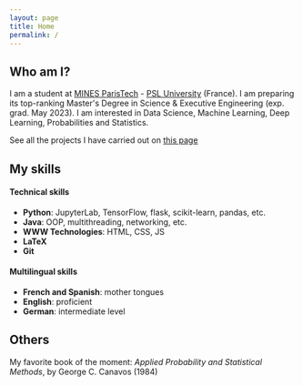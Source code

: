 ```yaml
---
layout: page
title: Home
permalink: /
---
```


## Who am I?

I am a student at [MINES ParisTech](https://www.minesparis.psl.eu/) - [PSL University](https://psl.eu) (France).
I am preparing its top-ranking Master's Degree in Science & Executive Engineering (exp. grad. May 2023).
I am interested in Data Science, Machine Learning, Deep Learning, Probabilities and Statistics.

See all the projects I have carried out on [this page](/projects.markdown)

## My skills

#### Technical skills

* **Python**: JupyterLab, TensorFlow, flask, scikit-learn, pandas, etc.
* **Java**: OOP, multithreading, networking, etc.
* **WWW Technologies**: HTML, CSS, JS
* **LaTeX**
* **Git**

#### Multilingual skills

* **French and Spanish**: mother tongues
* **English**: proficient
* **German**: intermediate level

## Others

My favorite book of the moment: *Applied Probability and Statistical Methods*, by George C. Canavos (1984)